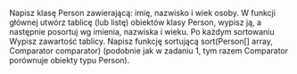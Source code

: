 Napisz klasę Person zawierającą: imię, nazwisko i wiek osoby. W funkcji głównej utwórz tablicę (lub listę) obiektów klasy Person, wypisz ją, a następnie posortuj wg imienia, nazwiska i wieku. Po każdym sortowaniu Wypisz zawartość tablicy. Napisz funkcję sortującą sort(Person[] array, Comparator<Person> comparator) (podobnie jak w zadaniu 1, tym razem Comparator porównuje obiekty typu Person).
